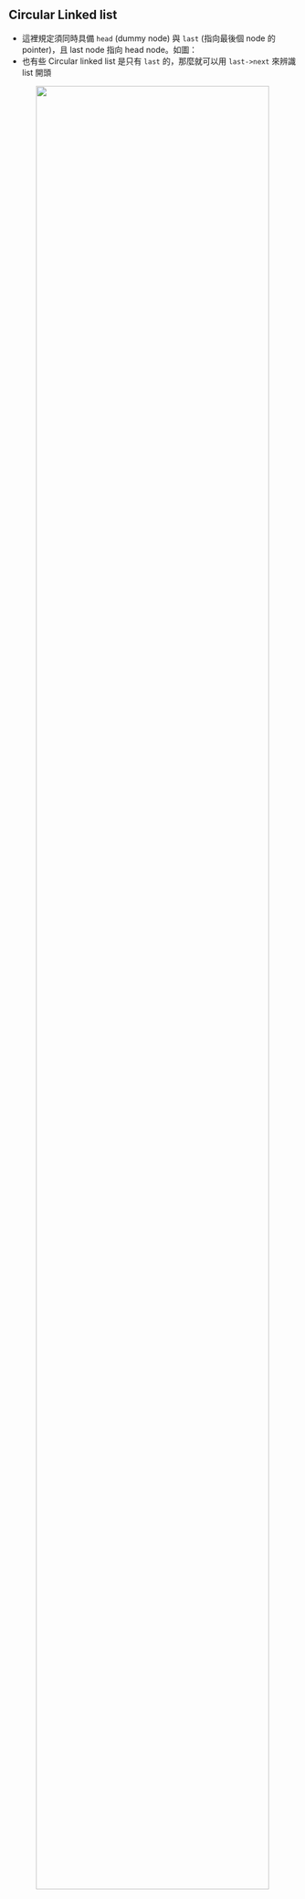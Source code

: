 ## Circular Linked list

+ 這裡規定須同時具備 `head` (dummy node) 與 `last` (指向最後個 node 的 pointer)，且 last node 指向 head node。如圖：
+ 也有些 Circular linked list 是只有 `last` 的，那麼就可以用 `last->next` 來辨識 list 開頭

<p align="center">
  <img src=https://user-images.githubusercontent.com/26008008/191696363-7b3721fa-84e7-4970-8190-b4a82f2963ed.png width="90%">
</p>
